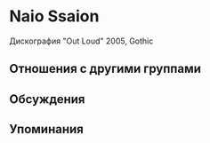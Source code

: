 # Naio Ssaion

Дискография
"Out Loud" 2005, Gothic

## Отношения с другими группами


## Обсуждения


## Упоминания

